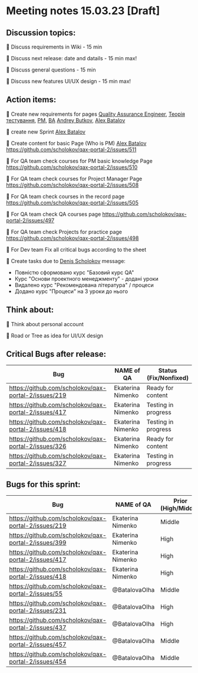 # Meeting notes 15.03.23 [Draft] 

## Discussion topics:  

:black_square_button: Discuss requirements in Wiki - 15 min  

:black_square_button: Discuss next release: date and datails - 15 min max! 

:black_square_button: Discuss general questions - 15 min  

:black_square_button: Discuss new features UI/UX design - 15 min max! 

## Action items:

:black_square_button:  Create new requirements for pages [Quality Assurance Engineer](https://github.com/scholokov/qax-portal-2/wiki/1.0.1.--Quality-Assurance-Engineer-(QA)), [Теорія тестування](https://github.com/scholokov/qax-portal-2/wiki/1.0.1.1.-%D0%A2%D0%B5%D0%BE%D1%80%D1%96%D1%8F-%D1%82%D0%B5%D1%81%D1%82%D1%83%D0%B2%D0%B0%D0%BD%D0%BD%D1%8F), 
[PM](https://github.com/scholokov/qax-portal-2/wiki/1.0.2.-Project-Manager-(PM):), [BA](https://github.com/scholokov/qax-portal-2/wiki/1.0.3.-Business-Analyst) [Andrey Butkov](https://github.com/ButKoff), [Alex Batalov](https://github.com/ABatalov)  

:black_square_button: create new Sprint  [Alex Batalov](https://github.com/ABatalov) 

:black_square_button: Create content for basic Page (Who is PM)  [Alex Batalov](https://github.com/ABatalov) https://github.com/scholokov/qax-portal-2/issues/511

:black_square_button: For QA team  check courses for PM basic knowledge Page https://github.com/scholokov/qax-portal-2/issues/510  

:black_square_button: For QA team check courses for Project Manager Page https://github.com/scholokov/qax-portal-2/issues/508  

:black_square_button: For QA team check courses in the record page https://github.com/scholokov/qax-portal-2/issues/505  

:black_square_button: For QA team check QA courses page https://github.com/scholokov/qax-portal-2/issues/497  

:black_square_button: For QA team check Projects for practice page https://github.com/scholokov/qax-portal-2/issues/498 

:black_square_button: For Dev team Fix all critical bugs according to the sheet    

:black_square_button: Create tasks due to [Denis Scholokov](https://github.com/scholokov) message: 
- Повністю сформовано курс "Базовий курс QA"
- Курс "Основи проектного менеджменту" - додані уроки
- Видалено курс "Рекомендована література" / процеси
- Додано курс "Процеси" на 3 уроки до нього

## Think about:  

:black_square_button: Think about personal account 

:black_square_button: Road or Tree as idea for UI/UX design  

## Critical Bugs after release:  

| Bug                |   NAME of QA   | Status (Fix/Nonfixed) |
|---------------------|---------|------| 
|https://github.com/scholokov/qax-portal-2/issues/219|Ekaterina Nimenko |  Ready for content |
|https://github.com/scholokov/qax-portal-2/issues/417|Ekaterina Nimenko | Testing in progress|
|https://github.com/scholokov/qax-portal-2/issues/418|Ekaterina Nimenko | Testing in progress | 
|https://github.com/scholokov/qax-portal-2/issues/326|Ekaterina Nimenko | Ready for content |
|https://github.com/scholokov/qax-portal-2/issues/327|Ekaterina Nimenko |Testing in progress |  

## Bugs for this sprint: 
| Bug                |   NAME of QA   | Prior (High/Middle)|Status  |
|--------------------|----------------|----------| -------------|
| https://github.com/scholokov/qax-portal-2/issues/219|Ekaterina Nimenko| Middle  | Ready for content | 
| https://github.com/scholokov/qax-portal-2/issues/399|Ekaterina Nimenko| High    | Ready for content |
| https://github.com/scholokov/qax-portal-2/issues/417|Ekaterina Nimenko| High    | Testing in progress |
| https://github.com/scholokov/qax-portal-2/issues/418|Ekaterina Nimenko| High    | Testing in progress|
| https://github.com/scholokov/qax-portal-2/issues/55 |@BatalovaOlha| Middle  | Ready for documentation |
| https://github.com/scholokov/qax-portal-2/issues/231|@BatalovaOlha| High    | Ready for review |
| https://github.com/scholokov/qax-portal-2/issues/437|@BatalovaOlha| High    | Need more info |
| https://github.com/scholokov/qax-portal-2/issues/457|@BatalovaOlha| Middle  | Ready for documentation |
| https://github.com/scholokov/qax-portal-2/issues/454|@BatalovaOlha| Middle  | Ready for Dev|
